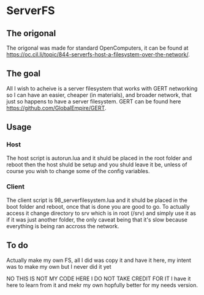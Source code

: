 # ServerFS

## The origonal
The origonal was made for standard OpenComputers, it can be found at https://oc.cil.li/topic/844-serverfs-host-a-filesystem-over-the-network/.

## The goal
All I wish to acheive is a server filesystem that works with GERT networking so I can have an easier, cheaper (in materials), and broader network,
that just so happens to have a server filesystem. GERT can be found here https://github.com/GlobalEmpire/GERT.

## Usage
### Host
The host script is autorun.lua and it shuld be placed in the root folder and reboot then the host shuld be setup and you shuld leave it be, unless of course you wish to
change some of the config variables.

### Client
The client script is 98_serverfilesystem.lua and it shuld be placed in the boot folder and reboot, once that is done you are good to go. To actually access it change
directory to srv which is in root (/srv) and simply use it as if it was just another folder, the only caveat being that it's slow because everything is being ran accross 
the network.

## To do
Actually make my own FS, all I did was copy it and have it here, my intent was to make my own but I never did it yet

NO THIS IS NOT MY CODE HERE I DO NOT TAKE CREDIT FOR IT
I have it here to learn from it and mekr my own hopfully better for my needs version.